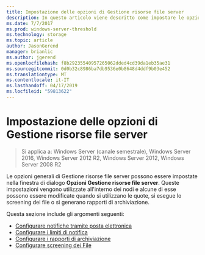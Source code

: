 ```yaml
---
title: Impostazione delle opzioni di Gestione risorse file server
description: In questo articolo viene descritto come impostare le opzioni di Gestione risorse file server
ms.date: 7/7/2017
ms.prod: windows-server-threshold
ms.technology: storage
ms.topic: article
author: JasonGerend
manager: brianlic
ms.author: jgerend
ms.openlocfilehash: f8b29235540957265062dded4cd39da1eb35ae31
ms.sourcegitcommit: 0d0b32c8986ba7db9536e0b8648d4ddf9b03e452
ms.translationtype: MT
ms.contentlocale: it-IT
ms.lasthandoff: 04/17/2019
ms.locfileid: "59813622"
---
```

# <a name="setting-file-server-resource-manager-options"></a>Impostazione delle opzioni di Gestione risorse file server

> Si applica a: Windows Server (canale semestrale), Windows Server 2016, Windows Server 2012 R2, Windows Server 2012, Windows Server 2008 R2

Le opzioni generali di Gestione risorse file server possono essere impostate nella finestra di dialogo **Opzioni Gestione risorse file server**. Queste impostazioni vengono utilizzate all'interno dei nodi e alcune di esse possono essere modificate quando si utilizzano le quote, si esegue lo screening dei file o si generano rapporti di archiviazione.

Questa sezione include gli argomenti seguenti:

-   [Configurare notifiche tramite posta elettronica](configure-email-notifications.md)
-   [Configurare i limiti di notifica](configure-notification-limits.md)
-   [Configurare i rapporti di archiviazione](configure-storage-reports.md)
-   [Configurare screening dei File](configure-file-screen-audit.md)


